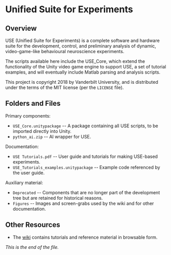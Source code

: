 # Unified Suite for Experiments

## Overview

USE (Unified Suite for Experiments) is a complete software and hardware
suite for the development, control, and preliminary analysis of dynamic,
video-game-like behavioural neuroscience experiments.

The scripts available here include the USE_Core, which extend the
functionality of the Unity video game engine to support USE, a set of
tutorial examples, and will eventually include Matlab parsing and analysis
scripts.

This project is copyright 2018 by Vanderbilt University, and is distributed
under the terms of the MIT license (per the `LICENSE` file).

## Folders and Files

Primary components:

* `USE_Core.unitypackage` -- A package containing all USE scripts, to be imported directly into Unity.
* `python_ai.zip` -- AI wrapper for USE.

Documentation:

* `USE Tutorials.pdf` --
User guide and tutorials for making USE-based experiments.
* `USE_Tutorials_examples.unitypackage` --
Example code referenced by the user guide.

Auxiliary material:

* `Deprecated` --
Components that are no longer part of the development tree but are retained
for historical reasons.
* `Figures` --
Images and screen-grabs used by the wiki and for other documentation.


## Other Resources

* The [wiki](https://github.com/att-circ-contrl/use/wiki) contains
tutorials and reference material in browsable form.


_This is the end of the file._
